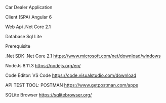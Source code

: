 Car Dealer Application

Client (SPA)
Angular 6

Web Api
.Net Core 2.1

Database
Sql Lite

Prerequisite 

.Net SDK
.Net Core 2.1
https://www.microsoft.com/net/download/windows

NodeJs
8.11.3
https://nodejs.org/en/

Code Editor: VS Code
https://code.visualstudio.com/download

API TEST TOOL: POSTMAN
https://www.getpostman.com/apps

SQLite Browser
https://sqlitebrowser.org/

